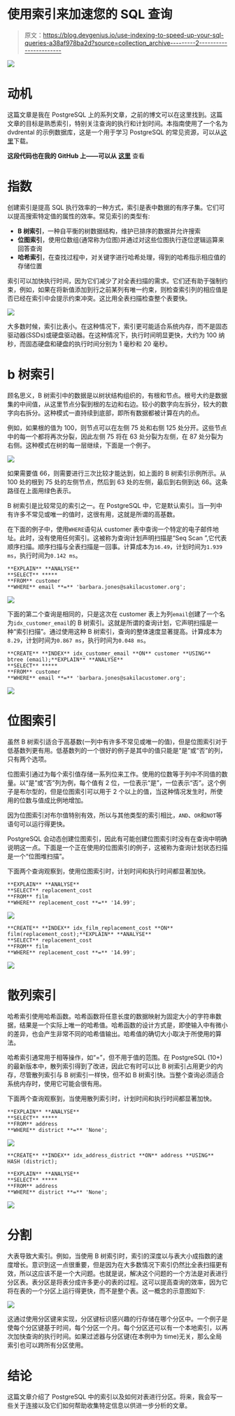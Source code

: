 # 使用索引来加速您的 SQL 查询

> 原文：<https://blog.devgenius.io/use-indexing-to-speed-up-your-sql-queries-a38af978ba2d?source=collection_archive---------2----------------------->

![](img/704142bd540e54808bbb2b5422cc157d.png)

# 动机

这篇文章是我在 PostgreSQL 上的系列文章，之前的博文可以在这里找到。这篇文章的目标是熟悉索引，特别关注查询的执行和计划时间。本指南使用了一个名为 dvdrental 的示例数据库，这是一个用于学习 PostgreSQL 的常见资源，可以从[这里](https://www.postgresqltutorial.com/postgresql-sample-database/)下载。

**这段代码也在我的 GitHub 上——可以从** [**这里**](https://github.com/ConanMercer/PostgreSQL/blob/master/postgresSQL_Indexes.ipynb) 查看

# 指数

创建索引是提高 SQL 执行效率的一种方式，索引是表中数据的有序子集。它们可以提高搜索特定值的属性的效率。常见索引的类型有:

*   **B 树索引**，一种自平衡的树数据结构，维护已排序的数据并允许搜索
*   **位图索引**，使用位数组(通常称为位图)并通过对这些位图执行逐位逻辑运算来回答查询
*   **哈希索引**，在查找过程中，对关键字进行哈希处理，得到的哈希指示相应值的存储位置

索引可以加快执行时间，因为它们减少了对全表扫描的需求。它们还有助于强制约束，例如，如果在将新值添加到行之前某列有唯一约束，则检查索引列的相应值是否已经在索引中会提示约束冲突。这比用全表扫描检查整个表要快。

![](img/9396804cb43fbde723245b72f2618a7a.png)

大多数时候，索引比表小。在这种情况下，索引更可能适合系统内存，而不是固态驱动器(SSDs)或硬盘驱动器。在这种情况下，执行时间明显更快，大约为 100 纳秒，而固态硬盘和硬盘的执行时间分别为 1 毫秒和 20 毫秒。

# b 树索引

顾名思义，B 树索引中的数据是以树状结构组织的，有根和节点。根号大约是数据集的中间值，从这里节点分裂到根的左边和右边。较小的数字向左拆分，较大的数字向右拆分。这种模式一直持续到底部，即所有数据都被计算在内的点。

例如，如果根的值为 100，则节点可以在左侧 75 处和右侧 125 处分开。这些节点中的每一个都将再次分裂，因此左侧 75 将在 63 处分裂为左侧，在 87 处分裂为右侧。这种模式在树的每一层继续，下面是一个例子。

![](img/b7b8a64052177d0f7d18ae9317de5d5d.png)

如果需要值 66，则需要进行三次比较才能达到，如上面的 B 树索引示例所示。从 100 处的根到 75 处的左侧节点，然后到 63 处的左侧，最后到右侧到达 66。这条路径在上面用绿色表示。

B 树索引是比较常见的索引之一。在 PostgreSQL 中，它是默认索引。当一列中有许多不常见或唯一的值时，这很有用，这就是所谓的高基数。

在下面的例子中，使用`WHERE`语句从 customer 表中查询一个特定的电子邮件地址。此时，没有使用任何索引。这被称为查询计划声明扫描是“Seq Scan ”,它代表顺序扫描。顺序扫描与全表扫描是一回事。计算成本为`16.49`，计划时间为`1.939 ms`，执行时间为`0.142 ms`。

```
**EXPLAIN** **ANALYSE**
**SELECT** *****
**FROM** customer
**WHERE** email **=** 'barbara.jones@sakilacustomer.org';
```

![](img/7e73f354a8e871d95a21c0a0cf2cd549.png)

下面的第二个查询是相同的，只是这次在 customer 表上为列`email`创建了一个名为`idx_customer_email`的 B 树索引。这就是所谓的查询计划，它声明扫描是一种“索引扫描”。通过使用这种 B 树索引，查询的整体速度显著提高。计算成本为`8.29`，计划时间为`0.867 ms`，执行时间为`0.048 ms`。

```
**CREATE** **INDEX** idx_customer_email **ON** customer **USING** btree (email);**EXPLAIN** **ANALYSE**
**SELECT** *****
**FROM** customer
**WHERE** email **=** 'barbara.jones@sakilacustomer.org';
```

![](img/5ce5c17bd2222a74646c1f7c4bd72fb5.png)

# 位图索引

虽然 B 树索引适合于高基数(一列中有许多不常见或唯一的值)，但是位图索引对于低基数列更有用。低基数列的一个很好的例子是其中的值只能是“是”或“否”的列，只有两个选项。

位图索引通过为每个索引值存储一系列位来工作。使用的位数等于列中不同值的数量。以“是”或“否”列为例，每个值有 2 位，一位表示“是”，一位表示“否”。这个例子是布尔型的，但是位图索引可以用于 2 个以上的值，当这种情况发生时，所使用的位数与值成比例地增加。

因为位图索引对布尔值特别有效，所以与其他类型的索引相比，`AND`、`OR`和`NOT`等语句可以运行得更快。

PostgreSQL 会动态创建位图索引，因此有可能创建位图索引时没有在查询中明确说明这一点。下面是一个正在使用的位图索引的例子，这被称为查询计划状态扫描是一个“位图堆扫描”。

下面两个查询观察到，使用位图索引时，计划时间和执行时间都显著加快。

```
**EXPLAIN** **ANALYSE**
**SELECT** replacement_cost
**FROM** film
**WHERE** replacement_cost **=** '14.99';
```

![](img/9e0d2c58708e09c830c2fb3d37620b19.png)

```
**CREATE** **INDEX** idx_film_replacement_cost **ON** film(replacement_cost);**EXPLAIN** **ANALYSE**
**SELECT** replacement_cost
**FROM** film
**WHERE** replacement_cost **=** '14.99';
```

![](img/145090ece42fecd90e8baadad05f1c3a.png)

# 散列索引

哈希索引使用哈希函数。哈希函数将任意长度的数据映射为固定大小的字符串数据，结果是一个实际上唯一的哈希值。哈希函数的设计方式是，即使输入中有微小的差异，也会产生非常不同的哈希值输出。哈希值的确切大小取决于所使用的算法。

哈希索引通常用于相等操作，如“=”，但不用于值的范围。在 PostgreSQL (10+)的最新版本中，散列索引得到了改进，因此它有时可以比 B 树索引占用更少的内存，尽管散列索引与 B 树索引一样快，但不如 B 树索引快。当整个查询必须适合系统内存时，使用它可能会很有用。

下面两个查询观察到，当使用散列索引时，计划时间和执行时间都显著加快。

```
**EXPLAIN** **ANALYSE**
**SELECT** *****
**FROM** address
**WHERE** district **=** 'None';
```

![](img/3c5a764b8b9df3fef09eab3de62ba32c.png)

```
**CREATE** **INDEX** idx_address_district **ON** address **USING** HASH (district);

**EXPLAIN** **ANALYSE**
**SELECT** *****
**FROM** address
**WHERE** district **=** 'None';
```

![](img/9d32717e58b5270e4db99807455ff688.png)

# 分割

大表导致大索引。例如，当使用 B 树索引时，索引的深度以与表大小成指数的速度增长。意识到这一点很重要，但是因为在大多数情况下索引仍然比全表扫描更有效，所以这应该不是一个大问题。也就是说，解决这个问题的一个方法是对表进行分区表。表分区是将表分成许多更小的表的过程。这可以提高查询的效率，因为它将在表的一个分区上运行得更快，而不是整个表。这一概念的示意图如下:

![](img/355bff9af2386a3b477851bf534d4356.png)

这通过使用分区键来实现，分区键标识感兴趣的行存储在哪个分区中。一个例子是使每个分区键基于时间，每个分区一个月。每个分区还可以有一个本地索引，以再次加快查询的执行时间。如果过滤器与分区键(在本例中为 time)无关，那么全局索引也可以跨所有分区使用。

# 结论

这篇文章介绍了 PostgreSQL 中的索引以及如何对表进行分区。将来，我会写一些关于连接以及它们如何帮助收集特定信息以供进一步分析的文章。